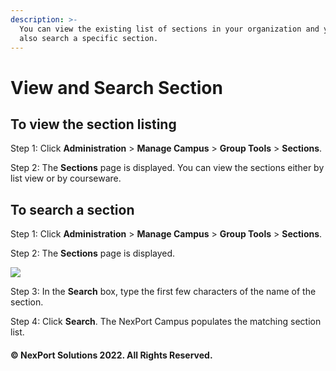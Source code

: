 ```yaml
---
description: >-
  You can view the existing list of sections in your organization and you can
  also search a specific section.
---
```


# View and Search Section

## To view the section listing

Step 1:  Click **Administration** > **Manage Campus** > **Group Tools** > **Sections**.

Step 2:  The **Sections** page is displayed. You can view the sections either by list view or by courseware.

## **To search a section**

Step 1:  Click **Administration** > **Manage Campus** > **Group Tools** > **Sections**.

Step 2:  The **Sections** page is displayed.

![](https://www.nexportcampus.com/Content/Guides/aweb/Content/Resources/Images/GT\_Sections/Sections%20-%20Search\_550x207.png)

Step 3:  In the **Search** box, type the first few characters of the name of the section.

Step 4:  Click **Search**.  The NexPort Campus populates the matching section list.

#### © NexPort Solutions 2022. All Rights Reserved.
